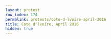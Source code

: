 ```yaml
---
layout: protest
row_index: 174
permalink: protests/cote-d-lvoire-april-2016
title: Cote d'lvoire, April 2016
hidden: true
---
```

